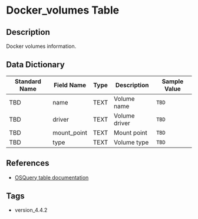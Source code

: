 # Docker_volumes Table

## Description
Docker volumes information.

## Data Dictionary
|Standard Name|Field Name|Type|Description|Sample Value|
|---|---|---|---|---|
|TBD|name|TEXT|Volume name|`TBD`|
|TBD|driver|TEXT|Volume driver|`TBD`|
|TBD|mount_point|TEXT|Mount point|`TBD`|
|TBD|type|TEXT|Volume type|`TBD`|

## References
* [OSQuery table documentation](https://osquery.io/schema/current#docker_volumes)

## Tags
* version_4.4.2